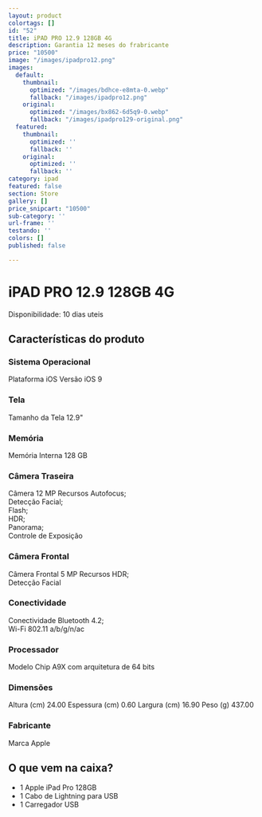 ```yaml
---
layout: product
colortags: []
id: "52"
title: iPAD PRO 12.9 128GB 4G
description: Garantia 12 meses do frabricante
price: "10500"
image: "/images/ipadpro12.png"
images:
  default:
    thumbnail:
      optimized: "/images/bdhce-e8mta-0.webp"
      fallback: "/images/ipadpro12.png"
    original:
      optimized: "/images/bx862-6d5q9-0.webp"
      fallback: "/images/ipadpro129-original.png"
  featured:
    thumbnail:
      optimized: ''
      fallback: ''
    original:
      optimized: ''
      fallback: ''
category: ipad
featured: false
section: Store
gallery: []
price_snipcart: "10500"
sub-category: ''
url-frame: ''
testando: ''
colors: []
published: false

---
```

# iPAD PRO 12.9 128GB 4G

Disponibilidade: 10 dias uteis

## Características do produto

### Sistema Operacional

Plataforma iOS Versão iOS 9

### Tela

Tamanho da Tela 12.9"

### Memória

Memória Interna 128 GB

### Câmera Traseira

Câmera 12 MP Recursos Autofocus;  
Detecção Facial;  
Flash;  
HDR;  
Panorama;  
Controle de Exposição

### Câmera Frontal

Câmera Frontal 5 MP Recursos HDR;  
Detecção Facial

### Conectividade

Conectividade Bluetooth 4.2;  
Wi-Fi 802.11 a/b/g/n/ac

### Processador

Modelo Chip A9X com arquitetura de 64 bits

### Dimensões

Altura (cm) 24.00 Espessura (cm) 0.60 Largura (cm) 16.90 Peso (g) 437.00

### Fabricante

Marca Apple

## O que vem na caixa?

* 1 Apple iPad Pro 128GB
* 1 Cabo de Lightning para USB
* 1 Carregador USB